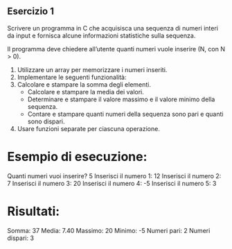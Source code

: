## Esercizio 1
Scrivere un programma in C che acquisisca una sequenza di numeri interi da input e fornisca alcune informazioni statistiche sulla sequenza.

Il programma deve chiedere all’utente quanti numeri vuole inserire (N, con N > 0).
1. Utilizzare un array per memorizzare i numeri inseriti.
2. Implementare le seguenti funzionalità:
3. Calcolare e stampare la somma degli elementi.
   - Calcolare e stampare la media dei valori.
   - Determinare e stampare il valore massimo e il valore minimo della sequenza.
   - Contare e stampare quanti numeri della sequenza sono pari e quanti sono dispari.
4. Usare funzioni separate per ciascuna operazione.


# Esempio di esecuzione:
Quanti numeri vuoi inserire? 5
Inserisci il numero 1: 12
Inserisci il numero 2: 7
Inserisci il numero 3: 20
Inserisci il numero 4: -5
Inserisci il numero 5: 3

# Risultati:
Somma: 37
Media: 7.40
Massimo: 20
Minimo: -5
Numeri pari: 2
Numeri dispari: 3
